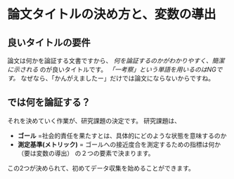 # 論文タイトルの決め方と、変数の導出
## 良いタイトルの要件
論文は何かを論証する文書ですから、 *何を論証するのかがわかりやすく、簡潔に示される* のが良いタイトルです。
*「一考察」という単語を用いるのはNGです。*
なぜなら、「かんがえましたー」だけでは論文にならないからですね。

## では何を論証する？
それを決めていく作業が、研究課題の決定です。
研究課題は、
- **ゴール** =社会的責任を果たすとは、具体的にどのような状態を意味するのか
- **測定基準(メトリック)** = ゴールへの接近度合を測定するための指標は何か（要は変数の導出）
の２つの要素で決まります。

この2つが決められて、初めてデータ収集を始めることができます。
